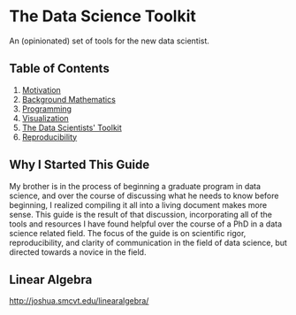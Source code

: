 # The Data Science Toolkit
An (opinionated) set of tools for the new data scientist. 

## Table of Contents

1. [Motivation](#intro)
2. [Background Mathematics](#math)
4. [Programming](#programming)
5. [Visualization](#visualization)
6. [The Data Scientists' Toolkit](#toolkit)
7. [Reproducibility](#visualization)


<a name="intro"/>

## Why I Started This Guide
My brother is in the process of beginning a graduate program in data science,
and over the course of discussing what he needs to know before beginning, I
realized compiling it all into a living document makes more sense. This guide is
the result of that discussion, incorporating all of the tools and resources I
have found helpful over the course of a PhD in a data science related field. The
focus of the guide is on scientific rigor, reproducibility, and clarity of
communication in the field of data science, but directed towards a novice in the
field.

<a name="math"/>

## Linear Algebra
http://joshua.smcvt.edu/linearalgebra/
